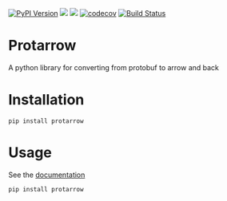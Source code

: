 [![PyPI Version][pypi-image]][pypi-url]
[![][versions-image]][versions-url]
[![][stars-image]][stars-url]
[![codecov](https://codecov.io/gh/0x26res/protarrow/branch/master/graph/badge.svg?token=XMFH27IL70)](https://codecov.io/gh/0x26res/protarrow)
[![Build Status][build-image]][build-url]


# Protarrow

A python library for converting from protobuf to arrow and back 

# Installation

```shell
pip install protarrow
```

# Usage

See the [documentation](https://protarrow.readthedocs.io/en/latest/)


```shell
pip install protarrow
```

<!-- Badges: -->

[pypi-image]: https://img.shields.io/pypi/v/protarrow
[pypi-url]: https://pypi.org/project/protarrow/
[build-image]: https://github.com/tradewelltech/protarrow/actions/workflows/build.yaml/badge.svg
[build-url]: https://github.com/tradewelltech/protarrow/actions/workflows/build.yaml
[stars-image]: https://img.shields.io/github/stars/tradewelltech/protarrow
[stars-url]: https://github.com/tradewelltech/protarrow
[versions-image]: https://img.shields.io/pypi/pyversions/protarrow
[versions-url]: https://pypi.org/project/protarrow/
